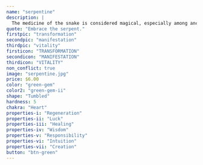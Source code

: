 ```yaml
---
name: "serpentine"
description: |
  The medicine of the snake is considered magical, especially among ancient healers, who used the Serpentine crystal stone as an antidote for deadly snakebites. In crystal healing, the Serpentine crystal meaning harnesses powerful healing energy that works to create an energetic and protective shield around the body. When you feel safe and guarded from proverbial snakebites, it gives you the freedom and security you need to glow with love and happiness.
quote: "Embrace the serpent."
firstpic: "transformation"
secondpic: "manifestation"
thirdpic: "vitality"
firsticon: "TRANSFORMATION"
secondicon: "MANIFESTATION"
thirdicon: "VITALITY"
non_conflict: true
image: "serpentine.jpg"
price: $6.00
color: "green-gem"
color2: "green-gem-ii"
shape: "Tumbled"
hardness: 5
chakra: "Heart"
properties-i: "Regeneration"
properties-ii: "Luck"
properties-iii: "Healing"
properties-iv: "Wisdom"
properties-v: "Responsibility"
properties-vi: "Intuition"
properties-vii: "Creation"
button: "btn-green"
---
```

